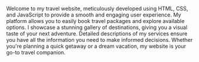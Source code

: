 Welcome to my travel website, meticulously developed using HTML, CSS, and JavaScript to provide a smooth and engaging user experience. My platform allows you to easily book travel packages and explore available options. I showcase a stunning gallery of destinations, giving you a visual taste of your next adventure. Detailed descriptions of my services ensure you have all the information you need to make informed decisions. Whether you're planning a quick getaway or a dream vacation, my website is your go-to travel companion.
